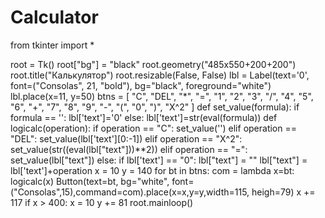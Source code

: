 # Calculator

from tkinter import *

root = Tk()
root["bg"] = "black"
root.geometry("485x550+200+200")
root.title("Калькулятор")
root.resizable(False, False)
lbl = Label(text='0', font=("Consolas", 21, "bold"), bg="black", foreground="white")
lbl.place(x=11, y=50)
btns = [
"C", "DEL", "*", "=",
"1", "2", "3", "/",
"4", "5", "6", "+", 
"7", "8", "9", "-",
"(", "0", ")", "X^2"
]
def set_value(formula):
     if formula == '':
        lbl['text']='0'
     else:
        lbl['text']=str(eval(formula))
def logicalc(operation):
    if operation == "C":
        set_value('')
    elif operation == "DEL":
        set_value(lbl['text'][0:-1])
    elif operation == "X^2":
        set_value(str((eval(lbl["text"]))**2))
    elif operation == "=":
        set_value(lbl["text"])
    else:
        if lbl['text'] == "0":
            lbl["text"] = ""
        lbl["text"] = lbl['text']+operation
x = 10
y = 140
for bt in btns:
    com = lambda x=bt: logicalc(x)
    Button(text=bt, bg="white", font=("Consolas",15),command=com).place(x=x,y=y,width=115,  heigh=79)
    x += 117
    if x > 400:
        x = 10
        y += 81
root.mainloop()
